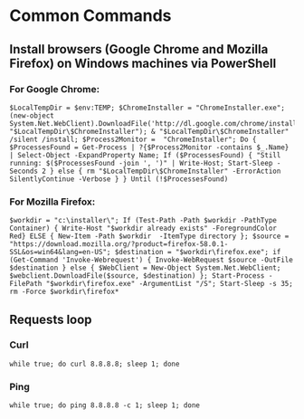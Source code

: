 # Common Commands

## Install browsers (Google Chrome and Mozilla Firefox) on Windows machines via PowerShell

### For Google Chrome:

    $LocalTempDir = $env:TEMP; $ChromeInstaller = "ChromeInstaller.exe"; (new-object    System.Net.WebClient).DownloadFile('http://dl.google.com/chrome/install/375.126/chrome_installer.exe', "$LocalTempDir\$ChromeInstaller"); & "$LocalTempDir\$ChromeInstaller" /silent /install; $Process2Monitor =  "ChromeInstaller"; Do { $ProcessesFound = Get-Process | ?{$Process2Monitor -contains $_.Name} | Select-Object -ExpandProperty Name; If ($ProcessesFound) { "Still running: $($ProcessesFound -join ', ')" | Write-Host; Start-Sleep -Seconds 2 } else { rm "$LocalTempDir\$ChromeInstaller" -ErrorAction SilentlyContinue -Verbose } } Until (!$ProcessesFound)

### For Mozilla Firefox:

    $workdir = "c:\installer\"; If (Test-Path -Path $workdir -PathType Container) { Write-Host "$workdir already exists" -ForegroundColor Red} ELSE { New-Item -Path $workdir  -ItemType directory }; $source = "https://download.mozilla.org/?product=firefox-58.0.1-SSL&os=win64&lang=en-US"; $destination = "$workdir\firefox.exe"; if (Get-Command 'Invoke-Webrequest') { Invoke-WebRequest $source -OutFile $destination } else { $WebClient = New-Object System.Net.WebClient; $webclient.DownloadFile($source, $destination) }; Start-Process -FilePath "$workdir\firefox.exe" -ArgumentList "/S"; Start-Sleep -s 35; rm -Force $workdir\firefox*

## Requests loop

### Curl

    while true; do curl 8.8.8.8; sleep 1; done

### Ping

    while true; do ping 8.8.8.8 -c 1; sleep 1; done
